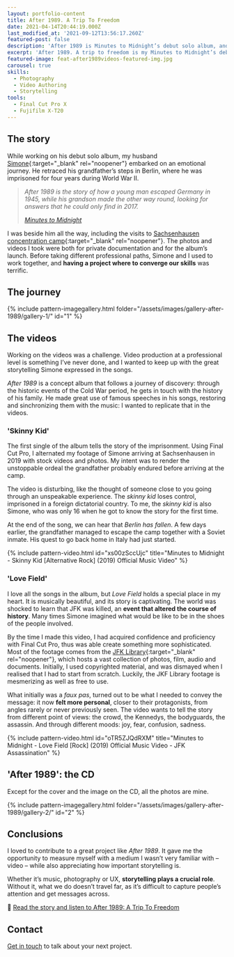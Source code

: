 ```yaml
---
layout: portfolio-content
title: After 1989. A Trip To Freedom
date: 2021-04-14T20:44:19.000Z
last_modified_at: '2021-09-12T13:56:17.260Z'
featured-post: false
description: 'After 1989 is Minutes to Midnight’s debut solo album, and an emotional journey. I documented it through photography and created two music videos.'
excerpt: 'After 1989. A trip to freedom is my Minutes to Midnight’s debut solo album, and an emotional journey. I documented it through photography and created two music videos.'
featured-image: feat-after1989videos-featured-img.jpg
carousel: true
skills:
  - Photography
  - Video Authoring
  - Storytelling
tools:
  - Final Cut Pro X
  - Fujifilm X-T20
---
```

## The story

While working on his debut solo album, my husband [Simone](https://minutestomidnight.co.uk/){:target="_blank" rel="noopener"} embarked on an emotional journey. He retraced his grandfather’s steps in Berlin, where he was imprisoned for four years during World War II.

  > *After 1989 is the story of how a young man escaped Germany in 1945, while his grandson made the other way round, looking for answers that he could only find in 2017.*
  >
  > <cite><a href="https://minutestomidnight.co.uk/after-1989-a-trip-to-freedom/" target="_blank" rel="noopener">Minutes to Midnight</a></cite>

I was beside him all the way, including the visits to [Sachsenhausen concentration camp](https://www.sachsenhausen-sbg.de/en/){:target="_blank" rel="noopener"}. The photos and videos I took were both for private documentation and for the album’s launch. Before taking different professional paths, Simone and I used to work together, and **having a project where to converge our skills** was terrific.

## The journey

{% include pattern-imagegallery.html folder="/assets/images/gallery-after-1989/gallery-1/" id="1" %}

## The videos

Working on the videos was a challenge. Video production at a professional level is something I’ve never done, and I wanted to keep up with the great storytelling Simone expressed in the songs. 

_After 1989_ is a concept album that follows a journey of discovery: through the historic events of the Cold War period, he gets in touch with the history of his family. He made great use of famous speeches in his songs, restoring and sinchronizing them with the music: I wanted to replicate that in the videos.

### 'Skinny Kid'

The first single of the album tells the story of the imprisonment. Using Final Cut Pro, I alternated my footage of Simone arriving at Sachsenhausen in 2019 with stock videos and photos. My intent was to render the unstoppable ordeal the grandfather probably endured before arriving at the camp.

The video is disturbing, like the thought of someone close to you going through an unspeakable experience. The _skinny kid_ loses control, imprisoned in a foreign dictatorial country. To me, the _skinny kid_ is also Simone, who was only 16 when he got to know the story for the first time.

At the end of the song, we can hear that *Berlin has fallen*. A few days earlier, the grandfather managed to escape the camp together with a Soviet inmate. His quest to go back home in Italy had just started.

{% include pattern-video.html id="xs00zSccUjc" title="Minutes to Midnight - Skinny Kid [Alternative Rock] (2019) Official Music Video" %}

### 'Love Field'

I love all the songs in the album, but _Love Field_ holds a special place in my heart. It is musically beautiful, and its story is captivating. The world was shocked to learn that JFK was killed, an **event that altered the course of history**. Many times Simone imagined what would be like to be in the shoes of the people involved.

By the time I made this video, I had acquired confidence and proficiency with Final Cut Pro, thus was able create something more sophisticated. Most of the footage comes from the [JFK Library](https://www.jfklibrary.org/){:target="_blank" rel="noopener"}, which hosts a vast collection of photos, film, audio and documents. Initially, I used copyrighted material, and was dismayed when I realised that I had to start from scratch. Luckily, the JKF Library footage is mesmerizing as well as free to use.

What initially was a _faux pas_, turned out to be what I needed to convey the message: it now **felt more personal**, closer to their protagonists, from angles rarely or never previously seen. The video wants to tell the story from different point of views: the crowd, the Kennedys, the bodyguards, the assassin. And through different moods: joy, fear, confusion, sadness.

{% include pattern-video.html id="oTR5ZJQdRXM" title="Minutes to Midnight - Love Field [Rock] (2019) Official Music Video - JFK Assassination" %}

## 'After 1989': the CD

Except for the cover and the image on the CD, all the photos are mine.

{% include pattern-imagegallery.html folder="/assets/images/gallery-after-1989/gallery-2/" id="2" %}

## Conclusions

I loved to contribute to a great project like _After 1989_. It gave me the opportunity to measure myself with a medium I wasn’t very familiar with – video – while also appreciating how important storytelling is.

Whether it’s music, photography or UX, **storytelling plays a crucial role**. Without it, what we do doesn’t travel far, as it’s difficult to capture people’s attention and get messages across.

<p class="detached">🔗 <a href="https://minutestomidnight.co.uk/after-1989-a-trip-to-freedom/" target="_blank" rel="noopener">Read the story and listen to After 1989: A Trip To Freedom</a></p>

## Contact

<a href="mailto:contacts@silviamaggidesign.com" title="Email me">Get in touch</a> to talk about your next project.
